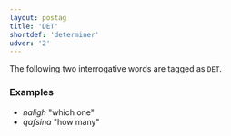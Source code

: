 ```yaml
---
layout: postag
title: 'DET'
shortdef: 'determiner'
udver: '2'
---
```


The following two interrogative words are tagged as `DET`.

### Examples
- _naligh_ "which one"
- _qafsina_ "how many"

<!-- Interlanguage links updated Út 9. května 2023, 20:03:24 CEST -->
